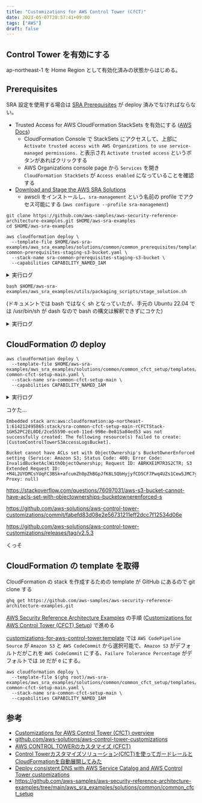 ```yaml
---
title: "Customizations for AWS Control Tower (CfCT)"
date: 2023-05-07T20:57:41+09:00
tags: ["AWS"]
draft: false
---
```


## Control Tower を有効にする

ap-northeast-1 を Home Region として有効化済みの状態からはじめる。

## Prerequisites

SRA 設定を使用する場合は [SRA Prerequisites](https://github.com/aws-samples/aws-security-reference-architecture-examples/tree/main/aws_sra_examples/solutions/common/common_prerequisites#15-aws-ssm-parameter-store) が deploy 済みでなければならない。

- Trusted Access for AWS CloudFormation StackSets を有効にする ([AWS Docs](https://docs.aws.amazon.com/AWSCloudFormation/latest/UserGuide/stacksets-orgs-enable-trusted-access.html))
  - CloudFormation Console で StackSets にアクセスして、上部に `Activate trusted access with AWS Organizations to use service-managed permissions.` と表示され `Activate trusted access` というボタンがあればクリックする
  - AWS Organizations console page から `Services` を開き `CloudFormation StackSets` が `Access enabled` になっていることを確認する
- [Download and Stage the AWS SRA Solutions](https://github.com/aws-samples/aws-security-reference-architecture-examples/blob/main/aws_sra_examples/docs/DOWNLOAD-AND-STAGE-SOLUTIONS.md)
  - awscli をインストールし、`sra-management` という名前の profile でアクセス可能にする (`aws configure --profile sra-management`)


```
git clone https://github.com/aws-samples/aws-security-reference-architecture-examples.git $HOME/aws-sra-examples
cd $HOME/aws-sra-examples
```

```
aws cloudformation deploy \
  --template-file $HOME/aws-sra-examples/aws_sra_examples/solutions/common/common_prerequisites/templates/sra-common-prerequisites-staging-s3-bucket.yaml \
  --stack-name sra-common-prerequisites-staging-s3-bucket \
  --capabilities CAPABILITY_NAMED_IAM
```

<details>
<summary>実行ログ</summary>

```
Waiting for changeset to be created..
Waiting for stack create/update to complete
Successfully created/updated stack - sra-common-prerequisites-staging-s3-bucket
```

</details>

```
bash $HOME/aws-sra-examples/aws_sra_examples/utils/packaging_scripts/stage_solution.sh
```

(ドキュメントでは bash ではなく sh となっていたが、手元の Ubuntu 22.04 では /usr/bin/sh が dash なので bash の構文は解釈できずにコケた)

<details>
<summary>実行ログ</summary>

```
$ bash $HOME/aws-sra-examples/aws_sra_examples/utils/packaging_scripts/stage_solution.sh
...Creating the sra_staging_manual_upload folder
------------------------------------------------------------
-- Solution: sra-account-alternate-contacts
------------------------------------------------------------
...Stage CloudFormation Templates
...Package and Stage Lambda Code
...Creating the temporary packaging folder (tmp_sra_lambda_src_XXXX)
...Creating zip file from the temp folder contents
...Removing Temporary Folder /home/teraoka/temp_sra_lambda_src_xIR4
...CloudFormation templates uploaded to sra-staging-614212495865-ap-northeast-1/sra-account-alternate-contacts/templates/
...Lambda zip files uploaded to sra-staging-614212495865-ap-northeast-1/sra-account-alternate-contacts/lambda_code/
...Lambda function sra-account-alternate-contacts not found to update
------------------------------------------------------------
-- Solution: sra-cloudtrail-org
------------------------------------------------------------
...Stage CloudFormation Templates
...Package and Stage Lambda Code
...Creating the temporary packaging folder (tmp_sra_lambda_src_XXXX)
...Creating zip file from the temp folder contents
...Removing Temporary Folder /home/teraoka/temp_sra_lambda_src_esK6
...CloudFormation templates uploaded to sra-staging-614212495865-ap-northeast-1/sra-cloudtrail-org/templates/
...Lambda zip files uploaded to sra-staging-614212495865-ap-northeast-1/sra-cloudtrail-org/lambda_code/
...Lambda function sra-cloudtrail-org not found to update
------------------------------------------------------------
-- Solution: sra-common-cfct-setup
------------------------------------------------------------
...Stage CloudFormation Templates
...CloudFormation templates uploaded to sra-staging-614212495865-ap-northeast-1/sra-common-cfct-setup/templates/
------------------------------------------------------------
-- Solution: sra-common-prerequisites
------------------------------------------------------------
...Stage CloudFormation Templates
...Package and Stage Lambda Code
...Creating the temporary packaging folder (tmp_sra_lambda_src_XXXX)
...Creating zip file from the temp folder contents
...Removing Temporary Folder /home/teraoka/temp_sra_lambda_src_psKd
...CloudFormation templates uploaded to sra-staging-614212495865-ap-northeast-1/sra-common-prerequisites/templates/
...Lambda zip files uploaded to sra-staging-614212495865-ap-northeast-1/sra-common-prerequisites/lambda_code/
...Lambda function sra-common-prerequisites not found to update
------------------------------------------------------------
-- Solution: sra-common-register-delegated-administrator
------------------------------------------------------------
...Stage CloudFormation Templates
...Package and Stage Lambda Code
...Creating the temporary packaging folder (tmp_sra_lambda_src_XXXX)
...Creating zip file from the temp folder contents
...Removing Temporary Folder /home/teraoka/temp_sra_lambda_src_f41x
...CloudFormation templates uploaded to sra-staging-614212495865-ap-northeast-1/sra-common-register-delegated-administrator/templates/
...Lambda zip files uploaded to sra-staging-614212495865-ap-northeast-1/sra-common-register-delegated-administrator/lambda_code/
...Lambda function sra-common-register-delegated-administrator not found to update
------------------------------------------------------------
-- Solution: sra-config-aggregator-org
------------------------------------------------------------
...Stage CloudFormation Templates
...CloudFormation templates uploaded to sra-staging-614212495865-ap-northeast-1/sra-config-aggregator-org/templates/
------------------------------------------------------------
-- Solution: sra-config-conformance-pack-org
------------------------------------------------------------
...Stage CloudFormation Templates
...CloudFormation templates uploaded to sra-staging-614212495865-ap-northeast-1/sra-config-conformance-pack-org/templates/
------------------------------------------------------------
-- Solution: sra-config-management-account
------------------------------------------------------------
...Stage CloudFormation Templates
...Package and Stage Lambda Code
...Creating the temporary packaging folder (tmp_sra_lambda_src_XXXX)
...Creating zip file from the temp folder contents
...Removing Temporary Folder /home/teraoka/temp_sra_lambda_src_UrE9
...CloudFormation templates uploaded to sra-staging-614212495865-ap-northeast-1/sra-config-management-account/templates/
...Lambda zip files uploaded to sra-staging-614212495865-ap-northeast-1/sra-config-management-account/lambda_code/
...Lambda function sra-config-management-account not found to update
------------------------------------------------------------
-- Solution: sra-ec2-default-ebs-encryption
------------------------------------------------------------
...Stage CloudFormation Templates
...Package and Stage Lambda Code
...Creating the temporary packaging folder (tmp_sra_lambda_src_XXXX)
...Creating zip file from the temp folder contents
...Removing Temporary Folder /home/teraoka/temp_sra_lambda_src_cPyB
...CloudFormation templates uploaded to sra-staging-614212495865-ap-northeast-1/sra-ec2-default-ebs-encryption/templates/
...Lambda zip files uploaded to sra-staging-614212495865-ap-northeast-1/sra-ec2-default-ebs-encryption/lambda_code/
...Lambda function sra-ec2-default-ebs-encryption not found to update
------------------------------------------------------------
-- Solution: sra-firewall-manager-org
------------------------------------------------------------
...Stage CloudFormation Templates
...Package and Stage Lambda Code
...Creating the temporary packaging folder (tmp_sra_lambda_src_XXXX)
...Creating zip file from the temp folder contents
...Removing Temporary Folder /home/teraoka/temp_sra_lambda_src_KUJ4
...CloudFormation templates uploaded to sra-staging-614212495865-ap-northeast-1/sra-firewall-manager-org/templates/
...Lambda zip files uploaded to sra-staging-614212495865-ap-northeast-1/sra-firewall-manager-org/lambda_code/
...Lambda function sra-firewall-manager-org not found to update
------------------------------------------------------------
-- Solution: sra-guardduty-org
------------------------------------------------------------
...Stage CloudFormation Templates
...Package and Stage Lambda Code
...Creating the temporary packaging folder (tmp_sra_lambda_src_XXXX)
...Creating zip file from the temp folder contents
...Removing Temporary Folder /home/teraoka/temp_sra_lambda_src_hk3z
...CloudFormation templates uploaded to sra-staging-614212495865-ap-northeast-1/sra-guardduty-org/templates/
...Lambda zip files uploaded to sra-staging-614212495865-ap-northeast-1/sra-guardduty-org/lambda_code/
...Lambda function sra-guardduty-org not found to update
------------------------------------------------------------
-- Solution: sra-iam-access-analyzer
------------------------------------------------------------
...Stage CloudFormation Templates
...CloudFormation templates uploaded to sra-staging-614212495865-ap-northeast-1/sra-iam-access-analyzer/templates/
------------------------------------------------------------
-- Solution: sra-iam-password-policy
------------------------------------------------------------
...Stage CloudFormation Templates
...Package and Stage Lambda Code
...Creating the temporary packaging folder (tmp_sra_lambda_src_XXXX)
...Creating zip file from the temp folder contents
...Removing Temporary Folder /home/teraoka/temp_sra_lambda_src_Rmah
...CloudFormation templates uploaded to sra-staging-614212495865-ap-northeast-1/sra-iam-password-policy/templates/
...Lambda zip files uploaded to sra-staging-614212495865-ap-northeast-1/sra-iam-password-policy/lambda_code/
...Lambda function sra-iam-password-policy not found to update
------------------------------------------------------------
-- Solution: sra-inspector-org
------------------------------------------------------------
...Stage CloudFormation Templates
...Package and Stage Lambda Code
...Creating the temporary packaging folder (tmp_sra_lambda_src_XXXX)
...Creating zip file from the temp folder contents
...Removing Temporary Folder /home/teraoka/temp_sra_lambda_src_PABx
...Package and Stage Layer (lambda layers) Code
...Preparing lambda layer code
...Using pip version 23.0.1
...Package to download: boto3 (latest version in pip)
...Downloading boto3 to /home/teraoka/aws-sra-examples/sra_staging_manual_upload/sra-inspector-org/layer_code/tmp_boto3/python target folder
...Zip file to create from downloaded package: /home/teraoka/aws-sra-examples/sra_staging_manual_upload/sra-inspector-org/layer_code/sra-inspector-org-layer.zip
...Creating layer code zip file
...CloudFormation templates uploaded to sra-staging-614212495865-ap-northeast-1/sra-inspector-org/templates/
...Lambda zip files uploaded to sra-staging-614212495865-ap-northeast-1/sra-inspector-org/lambda_code/
...Layer zip files uploaded to sra-staging-614212495865-ap-northeast-1/sra-inspector-org/layer_code/
...Lambda function sra-inspector-org not found to update
------------------------------------------------------------
-- Solution: sra-macie-org
------------------------------------------------------------
...Stage CloudFormation Templates
...Package and Stage Lambda Code
...Creating the temporary packaging folder (tmp_sra_lambda_src_XXXX)
...Creating zip file from the temp folder contents
...Removing Temporary Folder /home/teraoka/temp_sra_lambda_src_yz9n
...CloudFormation templates uploaded to sra-staging-614212495865-ap-northeast-1/sra-macie-org/templates/
...Lambda zip files uploaded to sra-staging-614212495865-ap-northeast-1/sra-macie-org/lambda_code/
...Lambda function sra-macie-org not found to update
------------------------------------------------------------
-- Solution: sra-s3-block-account-public-access
------------------------------------------------------------
...Stage CloudFormation Templates
...Package and Stage Lambda Code
...Creating the temporary packaging folder (tmp_sra_lambda_src_XXXX)
...Creating zip file from the temp folder contents
...Removing Temporary Folder /home/teraoka/temp_sra_lambda_src_SFSb
...CloudFormation templates uploaded to sra-staging-614212495865-ap-northeast-1/sra-s3-block-account-public-access/templates/
...Lambda zip files uploaded to sra-staging-614212495865-ap-northeast-1/sra-s3-block-account-public-access/lambda_code/
...Lambda function sra-s3-block-account-public-access not found to update
------------------------------------------------------------
-- Solution: sra-securityhub-org
------------------------------------------------------------
...Stage CloudFormation Templates
...Package and Stage Lambda Code
...Creating the temporary packaging folder (tmp_sra_lambda_src_XXXX)
...Creating zip file from the temp folder contents
...Removing Temporary Folder /home/teraoka/temp_sra_lambda_src_YqUd
...CloudFormation templates uploaded to sra-staging-614212495865-ap-northeast-1/sra-securityhub-org/templates/
...Lambda zip files uploaded to sra-staging-614212495865-ap-northeast-1/sra-securityhub-org/lambda_code/
...Lambda function sra-securityhub-org not found to update

------------------------------------------------------------
-- Staging Folder and S3 Bucket
------------------------------------------------------------
SRA STAGING UPLOADS FOLDER: /home/teraoka/aws-sra-examples/sra_staging_manual_upload
SRA STAGING S3 BUCKET NAME: sra-staging-614212495865-ap-northeast-1
```

</details>

## CloudFormation の deploy

```
aws cloudformation deploy \
  --template-file $HOME/aws-sra-examples/aws_sra_examples/solutions/common/common_cfct_setup/templates/sra-common-cfct-setup-main.yaml \
  --stack-name sra-common-cfct-setup-main \
  --capabilities CAPABILITY_NAMED_IAM
```

<details>
<summary>実行ログ</summary>

```
Waiting for changeset to be created..
Waiting for stack create/update to complete

Failed to create/update the stack. Run the following command
to fetch the list of events leading up to the failure
aws cloudformation describe-stack-events --stack-name sra-common-cfct-setup-main
```

</details>

コケた...

```
Embedded stack arn:aws:cloudformation:ap-northeast-1:614212495865:stack/sra-common-cfct-setup-main-rCFCTStack-1GH52PC2EL0DE/2ce55590-ece0-11ed-998e-0e815a04ed53 was not successfully created: The following resource(s) failed to create: [CustomControlTowerS3AccessLogsBucket].
```

```
Bucket cannot have ACLs set with ObjectOwnership's BucketOwnerEnforced setting (Service: Amazon S3; Status Code: 400; Error Code: InvalidBucketAclWithObjectOwnership; Request ID: ABRKXE1M7R3S2CTR; S3 Extended Request ID: +M4L2UYDMCsYUqFC3BSk+afcumZh0pZhBGpJfK8LSQbHyjyfCD5CF7Pwq4UZs1Cew5JMC7y0xFc=; Proxy: null)
```

https://stackoverflow.com/questions/76097031/aws-s3-bucket-cannot-have-acls-set-with-objectownerships-bucketownerenforced-s

https://github.com/aws-solutions/aws-control-tower-customizations/commit/fabefd83d08e2e56731211eff2dcc7f12534d06e

https://github.com/aws-solutions/aws-control-tower-customizations/releases/tag/v2.5.3

くっそ


## CloudFormation の template を取得

CloudFormation の stack を作成するための template が GitHub にあるので git clone する

```
ghq get https://github.com/aws-samples/aws-security-reference-architecture-examples.git
```

[AWS Security Reference Architecture Examples](https://github.com/aws-samples/aws-security-reference-architecture-examples) の手順 ([Customizations for AWS Control Tower (CFCT) Setup](https://github.com/aws-samples/aws-security-reference-architecture-examples/tree/main/aws_sra_examples/solutions/common/common_cfct_setup)) で進める

[customizations-for-aws-control-tower.template](https://github.com/aws-solutions/aws-control-tower-customizations/blob/main/customizations-for-aws-control-tower.template) では `AWS CodePipeline Source` が `Amazon S3` と `AWS CodeCommit` から選択可能で、`Amazon S3` がデフォルトだがこれを `AWS CodeCommit` にする、`Failure Tolerance Percentage` がデフォルトでは `10` だが `0` にする。

```
aws cloudformation deploy \
  --template-file $(ghq root)/aws-sra-examples/aws_sra_examples/solutions/common/common_cfct_setup/templates/sra-common-cfct-setup-main.yaml \
  --stack-name sra-common-cfct-setup-main \
  --capabilities CAPABILITY_NAMED_IAM
```

## 参考


- [Customizations for AWS Control Tower (CfCT) overview](https://docs.aws.amazon.com/controltower/latest/userguide/cfct-overview.html)
- [github.com/aws-solutions/aws-control-tower-customizations](https://github.com/aws-solutions/aws-control-tower-customizations)
- [AWS CONTROL TOWERのカスタマイズ (CFCT)](https://controltower.aws-management.tools/ja/automation/cfct/)
- [Control Towerカスタマイズソリューション(CfCT)を使ってガードレールとCloudFormationを自動展開してみた](https://dev.classmethod.jp/articles/customizations-for-control-tower/)
- [Deploy consistent DNS with AWS Service Catalog and AWS Control Tower customizations](https://aws.amazon.com/jp/blogs/architecture/deploy-consistent-dns-with-aws-service-catalog-and-aws-control-tower-customizations/)
- https://github.com/aws-samples/aws-security-reference-architecture-examples/tree/main/aws_sra_examples/solutions/common/common_cfct_setup



